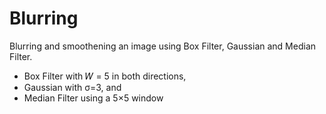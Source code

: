 # Blurring
Blurring and smoothening an image using Box Filter, Gaussian and Median Filter.

* Box Filter with 𝑊 = 5 in both directions,
* Gaussian with σ=3, and
* Median Filter using a 5×5 window
